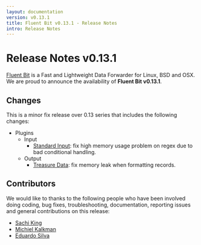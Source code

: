 ```yaml
---
layout: documentation
version: v0.13.1
title: Fluent Bit v0.13.1 - Release Notes
intro: Release Notes
---
```


# Release Notes v0.13.1

[Fluent Bit](http://fluentbit.io) is a Fast and Lightweight Data Forwarder for Linux, BSD and OSX. We are proud to announce the availability of __Fluent Bit v0.13.1__.

## Changes

This is a minor fix release over 0.13 series that includes the following changes:

  - Plugins
    - Input
      - [Standard Input](http://fluentbit.io/documentation/0.13/input/stdin.html): fix high memory usage problem on regex due to bad conditional handling.
    - Output
      - [Treasure Data](http://fluentbit.io/documentation/0.13/output/td.html): fix memory leak when formatting records.

## Contributors

We would like to thanks to the following people who have been involved doing coding, bug fixes, troubleshooting, documentation, reporting issues and general contributions on this release:

- [Sachi King](https://github.com/nakato)
- [Michiel Kalkman](https://github.com/michiel)
- [Eduardo Silva](https://github.com/edsiper)
